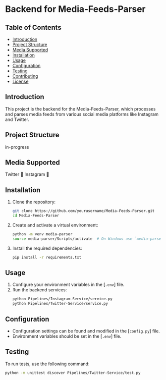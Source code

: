# Backend for Media-Feeds-Parser

## Table of Contents
- [Introduction](#introduction)
- [Project Structure](#project-structure)
- [Media Supported](#media-supported)
- [Installation](#installation)
- [Usage](#usage)
- [Configuration](#configuration)
- [Testing](#testing)
- [Contributing](#contributing)
- [License](#license)

## Introduction
This project is the backend for the Media-Feeds-Parser, which processes and parses media feeds from various social media platforms like Instagram and Twitter.

## Project Structure
in-progress

## Media Supported
Twitter 🚧
Instagram 🚧

## Installation
1. Clone the repository:
    ```sh
    git clone https://github.com/yourusername/Media-Feeds-Parser.git
    cd Media-Feeds-Parser
    ```

2. Create and activate a virtual environment:
    ```sh
    python -m venv media-parser
    source media-parser/Scripts/activate  # On Windows use `media-parser\Scripts\activate.bat`
    ```

3. Install the required dependencies:
    ```sh
    pip install -r requirements.txt
    ```

## Usage
1. Configure your environment variables in the [`.env`] file.
2. Run the backend services:
    ```sh
    python Pipelines/Instagram-Service/service.py
    python Pipelines/Twitter-Service/service.py
    ```

## Configuration
- Configuration settings can be found and modified in the [`config.py`] file.
- Environment variables should be set in the [`.env`] file.

## Testing
To run tests, use the following command:
```sh
python -m unittest discover Pipelines/Twitter-Service/test.py